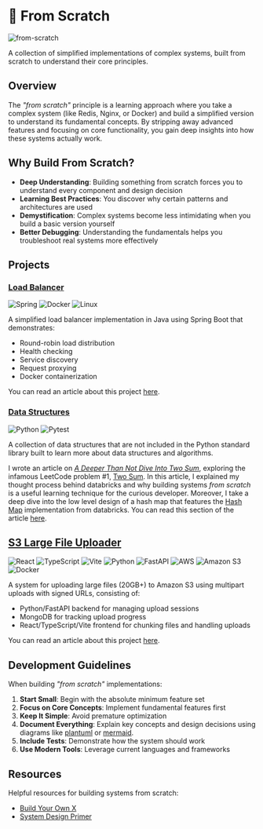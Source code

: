 # 🌱 From Scratch

![from-scratch](https://socialify.git.ci/nicholasadamou/from-scratch/image?description=1&name=1&owner=1&pattern=Circuit+Board&theme=Light)

A collection of simplified implementations of complex systems, built from scratch to understand their core principles.

## Overview

The _"from scratch"_ principle is a learning approach where you take a complex system (like Redis, Nginx, or Docker) and build a simplified version to understand its fundamental concepts. By stripping away advanced features and focusing on core functionality, you gain deep insights into how these systems actually work.

## Why Build From Scratch?

- **Deep Understanding**: Building something from scratch forces you to understand every component and design decision
- **Learning Best Practices**: You discover why certain patterns and architectures are used
- **Demystification**: Complex systems become less intimidating when you build a basic version yourself
- **Better Debugging**: Understanding the fundamentals helps you troubleshoot real systems more effectively

## Projects

### [Load Balancer](https://github.com/nicholasadamou/spring-boot-load-balancer-demo)

![Spring](https://img.shields.io/badge/-Spring-6DB33F?style=flat-square&logo=spring&logoColor=white)
![Docker](https://img.shields.io/badge/-Docker-2496ED?style=flat-square&logo=Docker&logoColor=white)
![Linux](https://img.shields.io/badge/-Linux-FCC624?style=flat-square&logo=linux&logoColor=black)

A simplified load balancer implementation in Java using Spring Boot that demonstrates:

- Round-robin load distribution
- Health checking
- Service discovery
- Request proxying
- Docker containerization

You can read an article about this project [here](https://www.nicholasadamou.com/notes/building-a-simple-load-balancer-with-spring-boot).

### [Data Structures](https://github.com/nicholasadamou/databricks)

![Python](https://img.shields.io/badge/-Python-3776AB?style=flat-square&logo=python&logoColor=white)
![Pytest](https://img.shields.io/badge/-Pytest-0A9EDC?style=flat-square&logo=pytest&logoColor=white)

A collection of data structures that are not included in the Python standard library built to learn more about data structures and algorithms.

I wrote an article on [_A Deeper Than Not Dive Into Two Sum_](https://www.nicholasadamou.com/notes/a-deeper-than-not-dive-into-two-sum), exploring the infamous LeetCode problem #1, [Two Sum](https://leetcode.com/problems/two-sum). In this article, I explained my thought process behind databricks and why building systems _from scratch_ is a useful learning technique for the curious developer. Moreover, I take a deep dive into the low level design of a hash map that features the [Hash Map](https://github.com/nicholasadamou/databricks/tree/master/HashMap) implementation from databricks. You can read this section of the article [here](https://www.nicholasadamou.com/notes/a-deeper-than-not-dive-into-two-sum#before-we-begin).

## [S3 Large File Uploader](https://github.com/nicholasadamou/s3-large-file-uploader)

![React](https://img.shields.io/badge/react-%2320232a.svg?style=flat-square&logo=react&logoColor=%2361DAFB)
![TypeScript](https://img.shields.io/badge/typescript-%23007ACC.svg?style=flat-square&logo=typescript&logoColor=white)
![Vite](https://img.shields.io/badge/vite-%23646CFF.svg?style=flat-square&logo=vite&logoColor=white)
![Python](https://img.shields.io/badge/python-3670A0?style=flat-square&logo=python&logoColor=ffdd54)
![FastAPI](https://img.shields.io/badge/FastAPI-005571?style=flat-square&logo=fastapi)
![AWS](https://img.shields.io/badge/AWS-%23FF9900.svg?style=flat-square&logo=amazon-aws&logoColor=white)
![Amazon S3](https://img.shields.io/badge/Amazon%20S3-FF9900?style=flat-square&logo=amazons3&logoColor=white)
![Docker](https://img.shields.io/badge/Docker-%230db7ed.svg?style=flat-square&logo=docker&logoColor=white)

A system for uploading large files (20GB+) to Amazon S3 using multipart uploads with signed URLs, consisting of:

- Python/FastAPI backend for managing upload sessions
- MongoDB for tracking upload progress
- React/TypeScript/Vite frontend for chunking files and handling uploads

You can read an article about this project [here](https://www.nicholasadamou.com/notes/handling-large-file-uploads-20gb-in-node-js-with-s3-multipart-upload-using-signed-urls).

## Development Guidelines

When building _"from scratch"_ implementations:

1. **Start Small**: Begin with the absolute minimum feature set
2. **Focus on Core Concepts**: Implement fundamental features first
3. **Keep It Simple**: Avoid premature optimization
4. **Document Everything**: Explain key concepts and design decisions using diagrams like [plantuml](https://plantuml.com) or [mermaid](https://mermaid.js.org).
5. **Include Tests**: Demonstrate how the system should work
6. **Use Modern Tools**: Leverage current languages and frameworks

## Resources

Helpful resources for building systems from scratch:

- [Build Your Own X](https://github.com/danistefanovic/build-your-own-x)
- [System Design Primer](https://github.com/donnemartin/system-design-primer)
